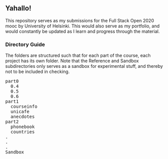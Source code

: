 ## Yahallo!

This repository serves as my submissions for the Full Stack Open 2020 mooc by University of Helsinki. This would also serve as my portfolio, and would constantly be updated as I learn and progress through the material.

### Directory Guide

The folders are structured such that for each part of the course, each project has its own folder. Note that the Reference and Sandbox subdirectories only serves as a sandbox for experimental stuff, and thereby not to be included in checking.

<pre>
part0
  0.4
  0.5
  0.6
part1
  courseinfo
  unicafe
  anecdotes
part2
  phonebook
  countries
.
.
.
Sandbox
</pre>
